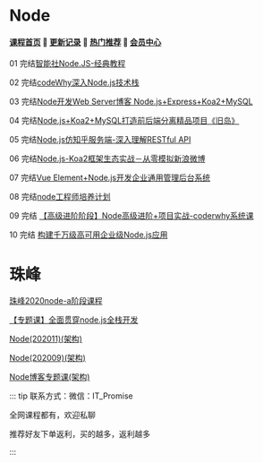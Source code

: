# Node

#### [**课程首页**](../../README.md) 💖 [**更新记录**](./gxjl-2023.md) 💖 [**热门推荐**](./rmtj.md) 💖 [**会员中心**](./vip.md)

01 完结[智能社Node.JS-经典教程](https://ke.qq.com/course/package/16855)

02 完结[codeWhy深入Node.js技术栈](https://ke.qq.com/course/3025600)

03 完结[Node开发Web Server博客 Node.js+Express+Koa2+MySQL](https://coding.imooc.com/class/320.html)

04 完结[Node.js+Koa2+MySQL打造前后端分离精品项目《旧岛》](https://coding.imooc.com/class/342.html)

05 完结[Node.js仿知乎服务端-深入理解RESTful API](https://coding.imooc.com/class/354.html)

06 完结[Node.js-Koa2框架生态实战－从零模拟新浪微博](https://coding.imooc.com/class/388.html)

07 完结[Vue Element+Node.js开发企业通用管理后台系统](https://coding.imooc.com/class/401.html)

08 完结[node工程师培养计划](https://coding.imooc.com/class/ds/584)

09 完结 [【高级进阶阶段】Node高级进阶+项目实战-coderwhy系统课](https://ke.qq.com/course/5597475#term_id=105792876)

10 完结  [构建千万级高可用企业级Node.js应用](https://coding.imooc.com/class/569.html)

# 珠峰

[珠峰2020node-a阶段课程](http://www.javascriptpeixun.cn/course/2176)

[【专题课】全面贯穿node.js全栈开发](http://www.javascriptpeixun.cn/goods/show/185)

[Node(202011)(架构)](http://www.javascriptpeixun.cn/goods/show/444)

[Node(202009)(架构)](http://www.javascriptpeixun.cn/goods/show/198)

[Node博客专题课(架构)](http://www.javascriptpeixun.cn/goods/show/62)



::: tip
联系方式：微信：IT_Promise

全网课程都有，欢迎私聊

推荐好友下单返利，买的越多，返利越多

:::